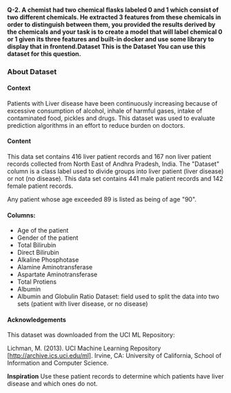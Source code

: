 #### Q-2. A chemist had two chemical flasks labeled 0 and 1 which consist of two different chemicals. He extracted 3 features from these chemicals in order to distinguish between them, you provided the results derived by the chemicals and your task is to create a model that will label chemical 0 or 1 given its three features and built-in docker and use some library to display that in frontend.Dataset This is the Dataset You can use this dataset for this question.

### About Dataset

#### Context
Patients with Liver disease have been continuously increasing because of excessive consumption of alcohol, inhale of harmful gases, intake of contaminated food, pickles and drugs. This dataset was used to evaluate prediction algorithms in an effort to reduce burden on doctors.

#### Content
This data set contains 416 liver patient records and 167 non liver patient records collected from North East of Andhra Pradesh, India. The "Dataset" column is a class label used to divide groups into liver patient (liver disease) or not (no disease). This data set contains 441 male patient records and 142 female patient records.

Any patient whose age exceeded 89 is listed as being of age "90".

#### Columns:

- Age of the patient
- Gender of the patient
- Total Bilirubin
- Direct Bilirubin
- Alkaline Phosphotase
- Alamine Aminotransferase
- Aspartate Aminotransferase
- Total Protiens
- Albumin
- Albumin and Globulin Ratio
Dataset: field used to split the data into two sets (patient with liver disease, or no disease)

#### Acknowledgements
This dataset was downloaded from the UCI ML Repository:

Lichman, M. (2013). UCI Machine Learning Repository [http://archive.ics.uci.edu/ml]. Irvine, CA: University of California, School of Information and Computer Science.

**Inspiration**
Use these patient records to determine which patients have liver disease and which ones do not.